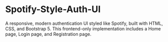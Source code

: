 # Spotify-Style-Auth-UI
A responsive, modern authentication UI styled like Spotify, built with HTML, CSS, and Bootstrap 5. This frontend-only implementation includes a Home page, Login page, and Registration page.
